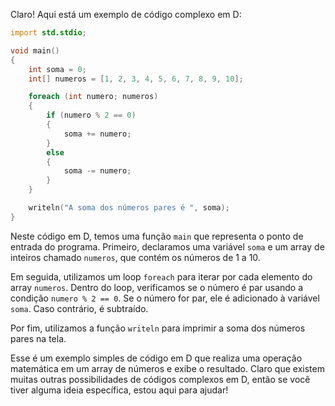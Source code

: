 Claro! Aqui está um exemplo de código complexo em D:

```d
import std.stdio;

void main()
{
    int soma = 0;
    int[] numeros = [1, 2, 3, 4, 5, 6, 7, 8, 9, 10];

    foreach (int numero; numeros)
    {
        if (numero % 2 == 0)
        {
            soma += numero;
        }
        else
        {
            soma -= numero;
        }
    }

    writeln("A soma dos números pares é ", soma);
}
```

Neste código em D, temos uma função `main` que representa o ponto de entrada do programa. Primeiro, declaramos uma variável `soma` e um array de inteiros chamado `numeros`, que contém os números de 1 a 10.

Em seguida, utilizamos um loop `foreach` para iterar por cada elemento do array `numeros`. Dentro do loop, verificamos se o número é par usando a condição `numero % 2 == 0`. Se o número for par, ele é adicionado à variável `soma`. Caso contrário, é subtraído.

Por fim, utilizamos a função `writeln` para imprimir a soma dos números pares na tela.

Esse é um exemplo simples de código em D que realiza uma operação matemática em um array de números e exibe o resultado. Claro que existem muitas outras possibilidades de códigos complexos em D, então se você tiver alguma ideia específica, estou aqui para ajudar!